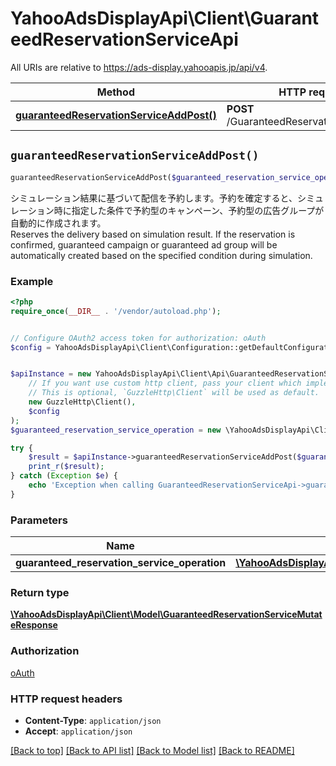 # YahooAdsDisplayApi\Client\GuaranteedReservationServiceApi

All URIs are relative to https://ads-display.yahooapis.jp/api/v4.

Method | HTTP request | Description
------------- | ------------- | -------------
[**guaranteedReservationServiceAddPost()**](GuaranteedReservationServiceApi.md#guaranteedReservationServiceAddPost) | **POST** /GuaranteedReservationService/add | 


## `guaranteedReservationServiceAddPost()`

```php
guaranteedReservationServiceAddPost($guaranteed_reservation_service_operation): \YahooAdsDisplayApi\Client\Model\GuaranteedReservationServiceMutateResponse
```



<div lang=\"ja\">シミュレーション結果に基づいて配信を予約します。予約を確定すると、シミュレーション時に指定した条件で予約型のキャンペーン、予約型の広告グループが自動的に作成されます。</div> <div lang=\"en\">Reserves the delivery based on simulation result. If the reservation is confirmed, guaranteed campaign or guaranteed ad group will be automatically created based on the specified condition during simulation.</div>

### Example

```php
<?php
require_once(__DIR__ . '/vendor/autoload.php');


// Configure OAuth2 access token for authorization: oAuth
$config = YahooAdsDisplayApi\Client\Configuration::getDefaultConfiguration()->setAccessToken('YOUR_ACCESS_TOKEN');


$apiInstance = new YahooAdsDisplayApi\Client\Api\GuaranteedReservationServiceApi(
    // If you want use custom http client, pass your client which implements `GuzzleHttp\ClientInterface`.
    // This is optional, `GuzzleHttp\Client` will be used as default.
    new GuzzleHttp\Client(),
    $config
);
$guaranteed_reservation_service_operation = new \YahooAdsDisplayApi\Client\Model\GuaranteedReservationServiceOperation(); // \YahooAdsDisplayApi\Client\Model\GuaranteedReservationServiceOperation

try {
    $result = $apiInstance->guaranteedReservationServiceAddPost($guaranteed_reservation_service_operation);
    print_r($result);
} catch (Exception $e) {
    echo 'Exception when calling GuaranteedReservationServiceApi->guaranteedReservationServiceAddPost: ', $e->getMessage(), PHP_EOL;
}
```

### Parameters

Name | Type | Description  | Notes
------------- | ------------- | ------------- | -------------
 **guaranteed_reservation_service_operation** | [**\YahooAdsDisplayApi\Client\Model\GuaranteedReservationServiceOperation**](../Model/GuaranteedReservationServiceOperation.md)|  | [optional]

### Return type

[**\YahooAdsDisplayApi\Client\Model\GuaranteedReservationServiceMutateResponse**](../Model/GuaranteedReservationServiceMutateResponse.md)

### Authorization

[oAuth](../../README.md#oAuth)

### HTTP request headers

- **Content-Type**: `application/json`
- **Accept**: `application/json`

[[Back to top]](#) [[Back to API list]](../../README.md#endpoints)
[[Back to Model list]](../../README.md#models)
[[Back to README]](../../README.md)
